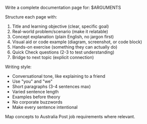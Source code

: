 Write a complete documentation page for: $ARGUMENTS

Structure each page with:
1. Title and learning objective (clear, specific goal)
2. Real-world problem/scenario (make it relatable)
3. Concept explanation (plain English, no jargon first)
4. Visual aid or code example (diagram, screenshot, or code block)
5. Hands-on exercise (something they can actually do)
6. Quick Check questions (2-3 to test understanding)
7. Bridge to next topic (explicit connection)

Writing style:
- Conversational tone, like explaining to a friend
- Use "you" and "we"
- Short paragraphs (3-4 sentences max)
- Varied sentence length
- Examples before theory
- No corporate buzzwords
- Make every sentence intentional

Map concepts to Australia Post job requirements where relevant.
